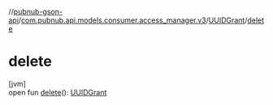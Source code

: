 //[pubnub-gson-api](../../../index.md)/[com.pubnub.api.models.consumer.access_manager.v3](../index.md)/[UUIDGrant](index.md)/[delete](delete.md)

# delete

[jvm]\
open fun [delete](delete.md)(): [UUIDGrant](index.md)
